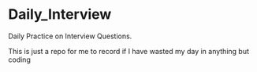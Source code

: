 # Daily_Interview
<p>Daily Practice on Interview Questions.
<p>This is just a repo for me to record if I have wasted my day in anything but coding
